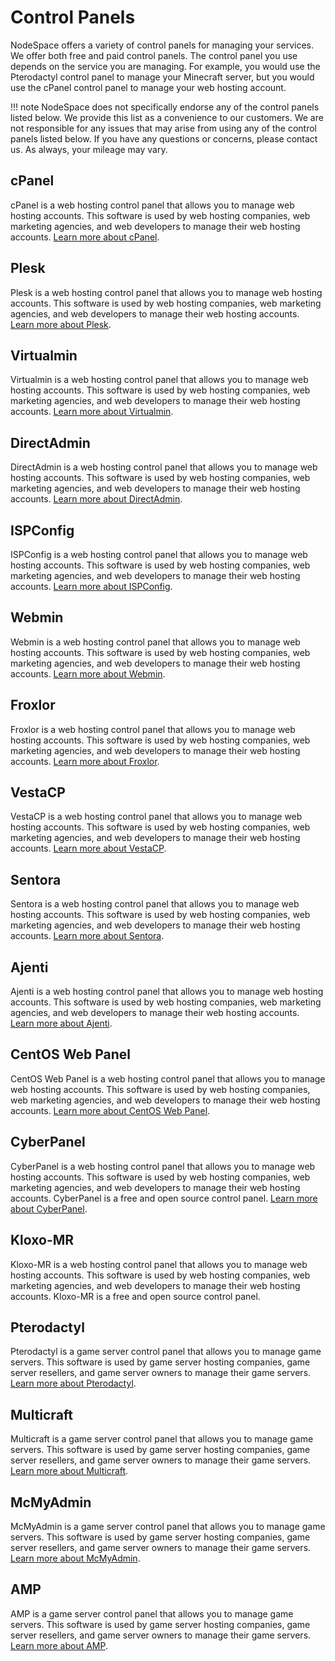 # Control Panels

NodeSpace offers a variety of control panels for managing your services. We offer both free and paid control panels. The control panel you use depends on the service you are managing. For example, you would use the Pterodactyl control panel to manage your Minecraft server, but you would use the cPanel control panel to manage your web hosting account.

!!! note
    NodeSpace does not specifically endorse any of the control panels listed below. We provide this list as a convenience to our customers. We are not responsible for any issues that may arise from using any of the control panels listed below. If you have any questions or concerns, please contact us. As always, your mileage may vary.

## cPanel

cPanel is a web hosting control panel that allows you to manage web hosting accounts. This software is used by web hosting companies, web marketing agencies, and web developers to manage their web hosting accounts. [Learn more about cPanel](https://cpanel.com/).

## Plesk

Plesk is a web hosting control panel that allows you to manage web hosting accounts. This software is used by web hosting companies, web marketing agencies, and web developers to manage their web hosting accounts. [Learn more about Plesk](https://www.plesk.com/).

## Virtualmin

Virtualmin is a web hosting control panel that allows you to manage web hosting accounts. This software is used by web hosting companies, web marketing agencies, and web developers to manage their web hosting accounts. [Learn more about Virtualmin](https://www.virtualmin.com/).

## DirectAdmin

DirectAdmin is a web hosting control panel that allows you to manage web hosting accounts. This software is used by web hosting companies, web marketing agencies, and web developers to manage their web hosting accounts. [Learn more about DirectAdmin](https://www.directadmin.com/).

## ISPConfig

ISPConfig is a web hosting control panel that allows you to manage web hosting accounts. This software is used by web hosting companies, web marketing agencies, and web developers to manage their web hosting accounts. [Learn more about ISPConfig](https://www.ispconfig.org/).

## Webmin

Webmin is a web hosting control panel that allows you to manage web hosting accounts. This software is used by web hosting companies, web marketing agencies, and web developers to manage their web hosting accounts. [Learn more about Webmin](https://www.webmin.com/).

## Froxlor

Froxlor is a web hosting control panel that allows you to manage web hosting accounts. This software is used by web hosting companies, web marketing agencies, and web developers to manage their web hosting accounts. [Learn more about Froxlor](https://www.froxlor.org/).

## VestaCP

VestaCP is a web hosting control panel that allows you to manage web hosting accounts. This software is used by web hosting companies, web marketing agencies, and web developers to manage their web hosting accounts. [Learn more about VestaCP](https://vestacp.com/).

## Sentora

Sentora is a web hosting control panel that allows you to manage web hosting accounts. This software is used by web hosting companies, web marketing agencies, and web developers to manage their web hosting accounts. [Learn more about Sentora](http://sentora.org/).

## Ajenti

Ajenti is a web hosting control panel that allows you to manage web hosting accounts. This software is used by web hosting companies, web marketing agencies, and web developers to manage their web hosting accounts. [Learn more about Ajenti](https://ajenti.org/).

## CentOS Web Panel

CentOS Web Panel is a web hosting control panel that allows you to manage web hosting accounts. This software is used by web hosting companies, web marketing agencies, and web developers to manage their web hosting accounts. [Learn more about CentOS Web Panel](https://centos-webpanel.com/).

## CyberPanel

CyberPanel is a web hosting control panel that allows you to manage web hosting accounts. This software is used by web hosting companies, web marketing agencies, and web developers to manage their web hosting accounts. CyberPanel is a free and open source control panel. [Learn more about CyberPanel](https://cyberpanel.net/).

## Kloxo-MR

Kloxo-MR is a web hosting control panel that allows you to manage web hosting accounts. This software is used by web hosting companies, web marketing agencies, and web developers to manage their web hosting accounts. Kloxo-MR is a free and open source control panel.

## Pterodactyl

Pterodactyl is a game server control panel that allows you to manage game servers. This software is used by game server hosting companies, game server resellers, and game server owners to manage their game servers. [Learn more about Pterodactyl](https://pterodactyl.io/).

## Multicraft

Multicraft is a game server control panel that allows you to manage game servers. This software is used by game server hosting companies, game server resellers, and game server owners to manage their game servers. [Learn more about Multicraft](https://www.multicraft.org/).

## McMyAdmin

McMyAdmin is a game server control panel that allows you to manage game servers. This software is used by game server hosting companies, game server resellers, and game server owners to manage their game servers. [Learn more about McMyAdmin](https://www.mcmyadmin.com/).

## AMP

AMP is a game server control panel that allows you to manage game servers. This software is used by game server hosting companies, game server resellers, and game server owners to manage their game servers. [Learn more about AMP](https://cubecoders.com/AMP).
